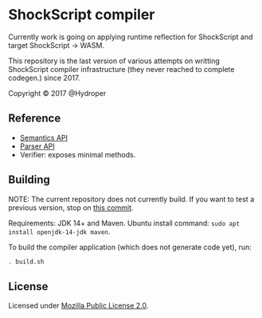 # ShockScript compiler

Currently work is going on applying runtime reflection for ShockScript and target ShockScript → WASM.

This repository is the last version of various attempts on writting ShockScript compiler infrastructure (they never reached to complete codegen.) since 2017.

Copyright © 2017 @Hydroper

## Reference

- [Semantics API](https://shockscript.github.io/sxc/semantics-api/)
- [Parser API](https://shockscript.github.io/sxc/parser-api/)
- Verifier: exposes minimal methods.

## Building

NOTE: The current repository does not currently build. If you want to test a previous version, stop on [this commit](https://github.com/shockscript/sxc/archive/ad46840bc8335a81a620ebc2350690b879bd2d77.zip).

Requirements: JDK 14+ and Maven. Ubuntu install command: `sudo apt install openjdk-14-jdk maven`.

To build the compiler application (which does not generate code yet), run:

```bash
. build.sh
```

## License

Licensed under [Mozilla Public License 2.0](https://www.mozilla.org/en-US/MPL/2.0/).